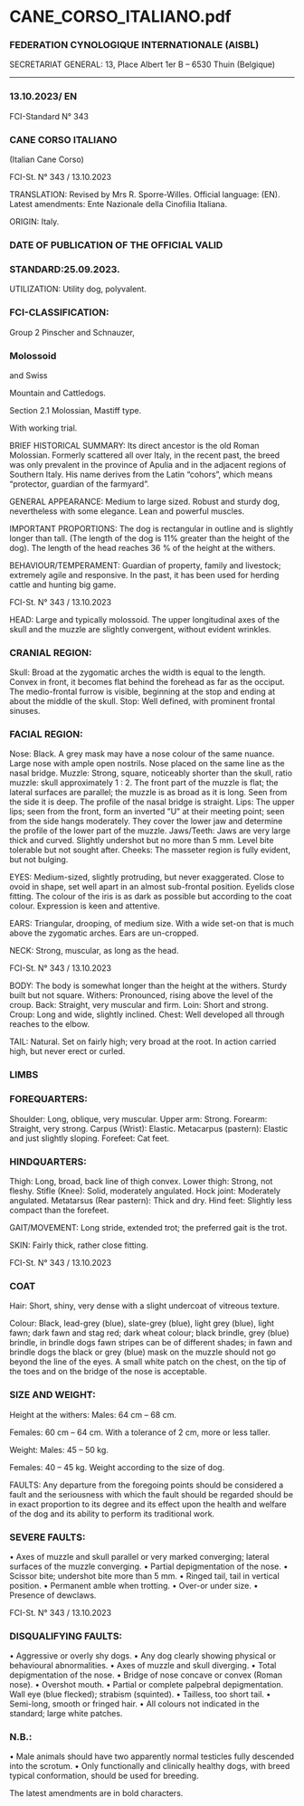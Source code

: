 # CANE_CORSO_ITALIANO.pdf


### FEDERATION CYNOLOGIQUE INTERNATIONALE (AISBL)


SECRETARIAT GENERAL: 13, Place Albert 1er  B – 6530 Thuin (Belgique)
______________________________________________________________________________


### 13.10.2023/ EN



FCI-Standard N° 343


### CANE CORSO ITALIANO


(Italian Cane Corso)




FCI-St. N° 343 / 13.10.2023

TRANSLATION: Revised by Mrs R. Sporre-Willes. Official
language: (EN).  Latest amendments: Ente Nazionale della Cinofilia
Italiana.

ORIGIN: Italy.

### DATE OF PUBLICATION OF THE OFFICIAL VALID



### STANDARD:25.09.2023.



UTILIZATION: Utility dog, polyvalent.

### FCI-CLASSIFICATION:


Group 2
Pinscher and Schnauzer,



### Molossoid


and
Swiss



Mountain and Cattledogs.


Section 2.1 Molossian, Mastiff type.

With working trial.

BRIEF HISTORICAL SUMMARY: Its direct ancestor is the old
Roman Molossian. Formerly scattered all over Italy, in the recent past,
the breed was only prevalent in the province of Apulia and in the
adjacent regions of Southern Italy. His name derives from the Latin
“cohors”, which means “protector, guardian of the farmyard”.

GENERAL APPEARANCE: Medium to large sized. Robust and
sturdy dog, nevertheless with some elegance. Lean and powerful
muscles.

IMPORTANT PROPORTIONS: The dog is rectangular in outline
and is slightly longer than tall. (The length of the dog is 11% greater
than the height of the dog). The length of the head reaches 36 % of the
height at the withers.

BEHAVIOUR/TEMPERAMENT: Guardian of property, family
and livestock; extremely agile and responsive. In the past, it has been
used for herding cattle and hunting big game.



FCI-St. N° 343 / 13.10.2023

HEAD: Large and typically molossoid. The upper longitudinal axes
of the skull and the muzzle are slightly convergent, without evident
wrinkles.

### CRANIAL REGION:


Skull: Broad at the zygomatic arches the width is equal to the length.
Convex in front, it becomes flat behind the forehead as far as the
occiput. The medio-frontal furrow is visible, beginning at the stop and
ending at about the middle of the skull.
Stop: Well defined, with prominent frontal sinuses.

### FACIAL REGION:


Nose: Black. A grey mask may have a nose colour of the same nuance.
Large nose with ample open nostrils. Nose placed on the same line as
the nasal bridge.
Muzzle: Strong, square, noticeably shorter than the skull, ratio muzzle:
skull approximately 1 : 2. The front part of the muzzle is flat; the
lateral surfaces are parallel; the muzzle is as broad as it is long. Seen
from the side it is deep. The profile of the nasal bridge is straight.
Lips: The upper lips; seen from the front, form an inverted ”U” at their
meeting point; seen from the side hangs moderately. They cover the
lower jaw and determine the profile of the lower part of the muzzle.
Jaws/Teeth: Jaws are very large thick and curved. Slightly undershot
but no more than 5 mm. Level bite tolerable but not sought after.
Cheeks: The masseter region is fully evident, but not bulging.

EYES: Medium-sized, slightly protruding, but never exaggerated.
Close to ovoid in shape, set well apart in an almost sub-frontal
position. Eyelids close fitting. The colour of the iris is as dark as
possible but according to the coat colour. Expression is keen and
attentive.

EARS: Triangular, drooping, of medium size. With a wide set-on that
is much above the zygomatic arches. Ears are un-cropped.

NECK: Strong, muscular, as long as the head.



FCI-St. N° 343 / 13.10.2023

BODY: The body is somewhat longer than the height at the withers.
Sturdy built but not square.
Withers: Pronounced, rising above the level of the croup.
Back: Straight, very muscular and firm.
Loin: Short and strong.
Croup: Long and wide, slightly inclined.
Chest: Well developed all through reaches to the elbow.

TAIL: Natural. Set on fairly high; very broad at the root. In action
carried high, but never erect or curled.

### LIMBS



### FOREQUARTERS:


Shoulder: Long, oblique, very muscular.
Upper arm: Strong.
Forearm: Straight, very strong.
Carpus (Wrist): Elastic.
Metacarpus (pastern): Elastic and just slightly sloping.
Forefeet: Cat feet.

### HINDQUARTERS:


Thigh: Long, broad, back line of thigh convex.
Lower thigh: Strong, not fleshy.
Stifle (Knee): Solid, moderately angulated.
Hock joint: Moderately angulated.
Metatarsus (Rear pastern): Thick and dry.
Hind feet: Slightly less compact than the forefeet.

GAIT/MOVEMENT: Long stride, extended trot; the preferred gait is
the trot.

SKIN: Fairly thick, rather close fitting.




FCI-St. N° 343 / 13.10.2023


### COAT


Hair: Short, shiny, very dense with a slight undercoat of vitreous
texture.

Colour: Black, lead-grey (blue), slate-grey (blue), light grey (blue),
light fawn; dark fawn and stag red; dark wheat colour; black brindle,
grey (blue) brindle, in brindle dogs fawn stripes can be of different
shades; in fawn and brindle dogs the black or grey (blue) mask on the
muzzle should not go beyond the line of the eyes. A small white patch
on the chest, on the tip of the toes and on the bridge of the nose is
acceptable.


### SIZE AND WEIGHT:


Height at the withers: Males:  64 cm – 68 cm.


Females: 60 cm – 64 cm.
With a tolerance of 2 cm, more or less taller.


Weight: Males:
45 – 50 kg.

Females:
40 – 45 kg.
Weight according to the size of dog.

FAULTS: Any departure from the foregoing points should be
considered a fault and the seriousness with which the fault should be
regarded should be in exact proportion to its degree and its effect upon
the health and welfare of the dog and its ability to perform its
traditional work.

### SEVERE FAULTS:


• Axes of muzzle and skull parallel or very marked converging;
lateral surfaces of the muzzle converging.
• Partial depigmentation of the nose.
• Scissor bite; undershot bite more than 5 mm.
• Ringed tail, tail in vertical position.
• Permanent amble when trotting.
• Over-or under size.
• Presence of dewclaws.


FCI-St. N° 343 / 13.10.2023

### DISQUALIFYING FAULTS:


• Aggressive or overly shy dogs.
• Any dog clearly showing physical or behavioural abnormalities.
• Axes of muzzle and skull diverging.
• Total depigmentation of the nose.
• Bridge of nose concave or convex (Roman nose).
• Overshot mouth.
• Partial or complete palpebral depigmentation. Wall eye (blue
flecked); strabism (squinted).
• Tailless, too short tail.
• Semi-long, smooth or fringed hair.
• All colours not indicated in the standard; large white patches.

### N.B.:


• Male animals should have two apparently normal testicles fully
descended into the scrotum.
• Only functionally and clinically healthy dogs, with breed typical
conformation, should be used for breeding.


The latest amendments are in bold characters.






